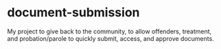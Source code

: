 # document-submission
My project to give back to the community, to allow offenders, treatment, and probation/parole to quickly submit, access, and approve documents.
